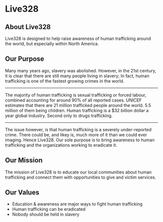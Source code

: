 # Live328

## About Live328

Live328 is designed to help raise awareness of human trafficking around the world, but especially within North America.

## Our Purpose

Many many years ago, slavery was abolished. However, in the 21st century, it is clear that there are still many people living in slavery; In fact, human trafficking is one of the fastest growing crimes in the world.

---

The majority of human trafficking is sexual trafficking or forced labour, combined accounting for around 90% of all reported cases. UNICEF estimates that there are 21 million trafficked people around the world. 5.5 million of them being children. Human trafficking is a $32 billion dollar a year global industry. Second only to drugs trafficking.

---

The issue however, is that human trafficking is a severely under-reported crime. There could be, and likey is, much more of it than we could ever imaging. Hence Live328. Our sole purpose is to bring awareness to human trafficking and the organizations working to eradicate it.

## Our Mission

The mission of Live328 is to educate our local communities about human trafficking and connect them with opportunities to give and victim services.

## Our Values

- Education & awareness are major ways to fight human trafficking
- Human trafficking can be eradicated
- Nobody should be held in slavery
